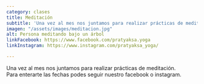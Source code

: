 ```yaml
---
category: clases
title: Meditación
subtitle: 'Una vez al mes nos juntamos para realizar prácticas de meditación. '
imagen: "/assets/images/meditacion.jpg"
alt: Persona meditando bajo un árbol
linkFacebook: https://www.facebook.com/pratyaksa.yoga
linkInstagram: https://www.instagram.com/pratyaksa_yoga/

---
```

Una vez al mes nos juntamos para realizar prácticas de meditación.  
Para enterarte las fechas podes seguir nuestro facebook o instagram.